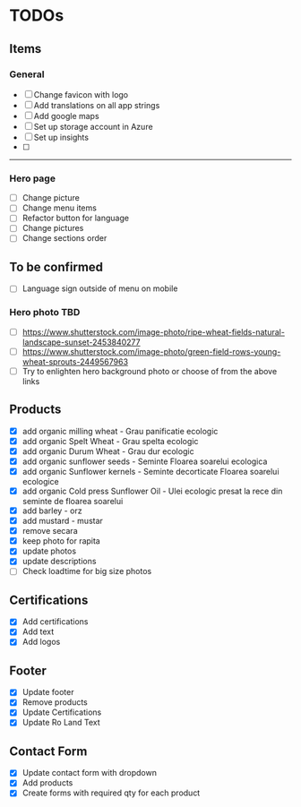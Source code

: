 # TODOs

## Items

### General

- [ ] Change favicon with logo
- [ ] Add translations on all app strings
- [ ] Add google maps
- [ ] Set up storage account in Azure
- [ ] Set up insights
- [ ] 

---

### Hero page



- [ ] Change picture
- [ ] Change menu items
- [ ] Refactor button for language
- [ ] Change pictures
- [ ] Change sections order

## To be confirmed

- [ ] Language sign outside of menu on mobile
### Hero photo TBD
- [ ] https://www.shutterstock.com/image-photo/ripe-wheat-fields-natural-landscape-sunset-2453840277
- [ ] https://www.shutterstock.com/image-photo/green-field-rows-young-wheat-sprouts-2449567963
- [ ] Try to enlighten hero background photo or choose of from the above links

## Products
- [x] add organic milling wheat - Grau panificatie ecologic
- [x] add organic Spelt Wheat - Grau spelta ecologic  
- [x] add organic Durum Wheat - Grau dur ecologic
- [x] add organic sunflower seeds -  Seminte Floarea soarelui ecologica
- [x] add organic Sunflower kernels - Seminte decorticate Floarea soarelui ecologice
- [x] add organic Cold press Sunflower Oil - Ulei ecologic presat la rece din seminte de floarea soarelui 
- [x] add barley - orz
- [x] add mustard - mustar
- [x] remove secara
- [x] keep photo for rapita
- [x] update photos
- [x] update descriptions
- [ ] Check loadtime for big size photos

## Certifications

- [x] Add certifications
- [x] Add text
- [x] Add logos

## Footer

- [x] Update footer
- [x] Remove products
- [x] Update Certifications
- [x] Update Ro Land Text

## Contact Form

- [x] Update contact form with dropdown
- [x] Add products 
- [x] Create forms with required qty for each product
